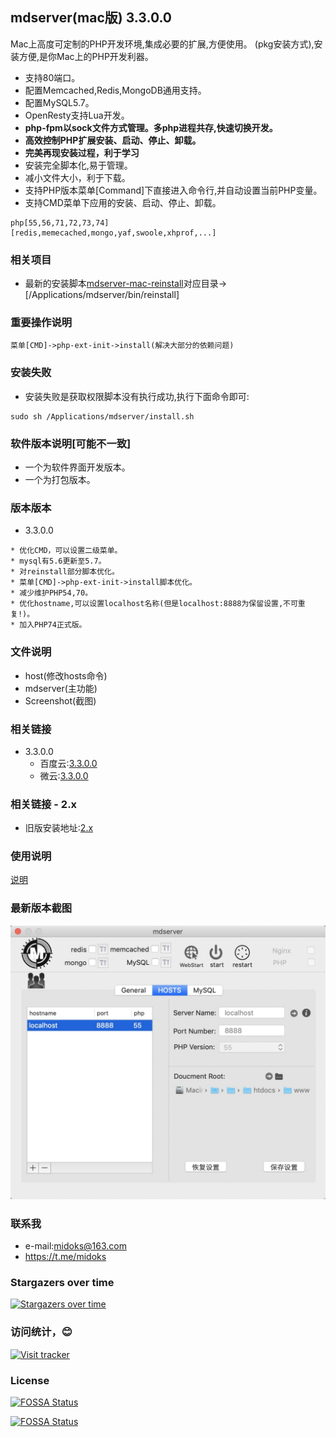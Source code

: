 ## mdserver(mac版) 3.3.0.0

Mac上高度可定制的PHP开发环境,集成必要的扩展,方便使用。
(pkg安装方式),安装方便,是你Mac上的PHP开发利器。

- 支持80端口。
- 配置Memcached,Redis,MongoDB通用支持。
- 配置MySQL5.7。
- OpenResty支持Lua开发。
- **php-fpm以sock文件方式管理。多php进程共存,快速切换开发。**
- **高效控制PHP扩展安装、启动、停止、卸载。**
- **完美再现安装过程，利于学习**
- 安装完全脚本化,易于管理。
- 减小文件大小，利于下载。
- 支持PHP版本菜单[Command]下直接进入命令行,并自动设置当前PHP变量。
- 支持CMD菜单下应用的安装、启动、停止、卸载。

```
php[55,56,71,72,73,74]
[redis,memecached,mongo,yaf,swoole,xhprof,...]
```

### 相关项目

- 最新的安装脚本[mdserver-mac-reinstall](https://github.com/midoks/mdserver-mac-reinstall)对应目录->[/Applications/mdserver/bin/reinstall]

### 重要操作说明

```
菜单[CMD]->php-ext-init->install(解决大部分的依赖问题)
```

### 安装失败
- 安装失败是获取权限脚本没有执行成功,执行下面命令即可:
```
sudo sh /Applications/mdserver/install.sh
```

### 软件版本说明[可能不一致]
- 一个为软件界面开发版本。
- 一个为打包版本。

### 版本版本

- 3.3.0.0

```
* 优化CMD，可以设置二级菜单。
* mysql有5.6更新至5.7。
* 对reinstall部分脚本优化。
* 菜单[CMD]->php-ext-init->install脚本优化。
* 减少维护PHP54,70。
* 优化hostname,可以设置localhost名称(但是localhost:8888为保留设置,不可重复!)。
* 加入PHP74正式版。
```

### 文件说明
- host(修改hosts命令)
- mdserver(主功能)
- Screenshot(截图)

### 相关链接

- 3.3.0.0
	* 百度云:[3.3.0.0](https://pan.baidu.com/s/1sBbp47eFEQc2T92Bpdl9bA)
	* 微云:[3.3.0.0](https://share.weiyun.com/5oCFVfB)

### 相关链接 - 2.x
- 旧版安装地址:[2.x](/README_2x.md)

### 使用说明
[说明](https://github.com/midoks/mdserver-mac/wiki/%E4%BD%BF%E7%94%A8%E8%AF%B4%E6%98%8E-3.0)


### 最新版本截图
[![Screenshot_3.png](/Screenshot/Screenshot_3.png)](/Screenshot/Screenshot_3.png)


### 联系我
- e-mail:midoks@163.com
- https://t.me/midoks

### Stargazers over time

[![Stargazers over time](https://starchart.cc/midoks/mdserver-mac.svg)](https://starchart.cc/midoks/mdserver-mac)

### 访问统计，😊
[![Visit tracker](http://www.clustrmaps.com/map_v2.png?d=WGjERIEklP1qbkyucGHB7tWPSBrRHY04mK1xZCft-rA&cl=ffffff)](https://clustrmaps.com/site/1ap6t)


### License
[![FOSSA Status](https://app.fossa.io/api/projects/git%2Bgithub.com%2Fmidoks%2Fmdserver-mac.svg?type=large)](https://app.fossa.io/projects/git%2Bgithub.com%2Fmidoks%2Fmdserver-mac?ref=badge_large)

[![FOSSA Status](https://app.fossa.io/api/projects/git%2Bgithub.com%2Fmidoks%2Fmdserver-mac.svg?type=shield)](https://app.fossa.io/projects/git%2Bgithub.com%2Fmidoks%2Fmdserver-mac?ref=badge_shield)